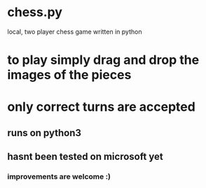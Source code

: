 # chess.py
local, two player chess game written in python

# to play simply drag and drop the images of the pieces
# only correct turns are accepted

## runs on python3

## hasnt been tested on microsoft yet 

### improvements are welcome :) ###
